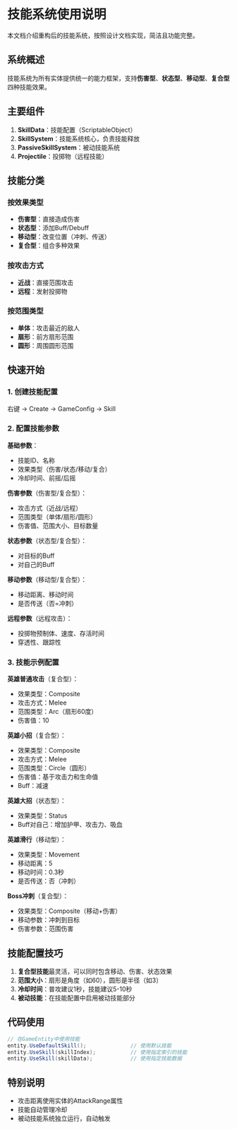 # 技能系统使用说明

本文档介绍重构后的技能系统，按照设计文档实现，简洁且功能完整。

## 系统概述

技能系统为所有实体提供统一的能力框架，支持**伤害型**、**状态型**、**移动型**、**复合型**四种技能效果。

## 主要组件

1. **SkillData**：技能配置（ScriptableObject）
2. **SkillSystem**：技能系统核心，负责技能释放
3. **PassiveSkillSystem**：被动技能系统
4. **Projectile**：投掷物（远程技能）

## 技能分类

### 按效果类型
- **伤害型**：直接造成伤害
- **状态型**：添加Buff/Debuff
- **移动型**：改变位置（冲刺、传送）
- **复合型**：组合多种效果

### 按攻击方式
- **近战**：直接范围攻击
- **远程**：发射投掷物

### 按范围类型
- **单体**：攻击最近的敌人
- **扇形**：前方扇形范围
- **圆形**：周围圆形范围

## 快速开始

### 1. 创建技能配置

右键 → Create → GameConfig → Skill

### 2. 配置技能参数

**基础参数**：
- 技能ID、名称
- 效果类型（伤害/状态/移动/复合）
- 冷却时间、前摇/后摇

**伤害参数**（伤害型/复合型）：
- 攻击方式（近战/远程）
- 范围类型（单体/扇形/圆形）
- 伤害值、范围大小、目标数量

**状态参数**（状态型/复合型）：
- 对目标的Buff
- 对自己的Buff

**移动参数**（移动型/复合型）：
- 移动距离、移动时间
- 是否传送（否=冲刺）

**远程参数**（远程攻击）：
- 投掷物预制体、速度、存活时间
- 穿透性、跟踪性

### 3. 技能示例配置

**英雄普通攻击**（复合型）：
- 效果类型：Composite
- 攻击方式：Melee
- 范围类型：Arc（扇形60度）
- 伤害值：10

**英雄小招**（复合型）：
- 效果类型：Composite
- 攻击方式：Melee
- 范围类型：Circle（圆形）
- 伤害值：基于攻击力和生命值
- Buff：减速

**英雄大招**（状态型）：
- 效果类型：Status
- Buff对自己：增加护甲、攻击力、吸血

**英雄滑行**（移动型）：
- 效果类型：Movement
- 移动距离：5
- 移动时间：0.3秒
- 是否传送：否（冲刺）

**Boss冲刺**（复合型）：
- 效果类型：Composite（移动+伤害）
- 移动参数：冲刺到目标
- 伤害参数：范围伤害

## 技能配置技巧

1. **复合型技能**最灵活，可以同时包含移动、伤害、状态效果
2. **范围大小**：扇形是角度（如60），圆形是半径（如3）
3. **冷却时间**：普攻建议1秒，技能建议5-10秒
4. **被动技能**：在技能配置中启用被动技能部分

## 代码使用

```csharp
// 在GameEntity中使用技能
entity.UseDefaultSkill();              // 使用默认技能
entity.UseSkill(skillIndex);           // 使用指定索引的技能
entity.UseSkill(skillData);            // 使用指定技能数据
```

## 特别说明

- 攻击距离使用实体的AttackRange属性
- 技能自动管理冷却
- 被动技能系统独立运行，自动触发 